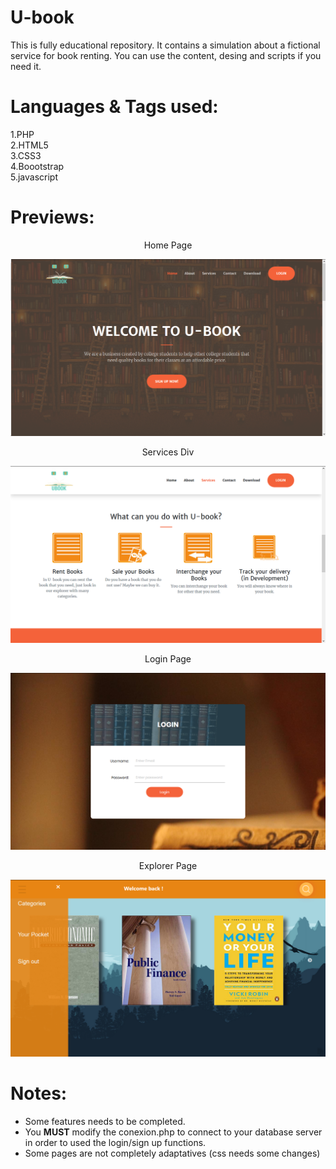 # U-book

This is fully educational repository. It contains a simulation about a fictional service for book renting.
You can  use the content, desing and scripts if you need it.

# Languages & Tags used:
 
 1.PHP  
 2.HTML5  
 3.CSS3  
 4.Boootstrap  
 5.javascript  
 
 # Previews:
 <p align="center">Home Page</p>  
 
![Screenshot](previews/preview1.png)

<p align="center"> Services Div</p>

![Screenshot](previews/preview2.png)

<p align="center">Login Page</p> 

![Screenshot](previews/preview3.png)

<p align="center">Explorer Page</p> 

![Screenshot](previews/preview4.png)  

# Notes:
* Some features needs to be completed.  
* You <b>MUST</b> modify the conexion.php to connect to your database server in order to used the login/sign up functions.  
* Some pages are not completely adaptatives (css needs some changes)
  
